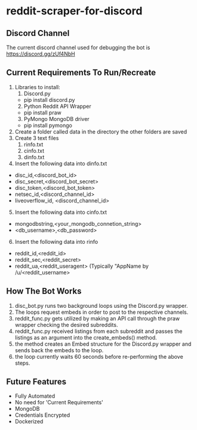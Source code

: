 # reddit-scraper-for-discord

## Discord Channel
The current discord channel used for debugging the bot is https://discord.gg/zUf4NbH

## Current Requirements To Run/Recreate
1. Libraries to install:
   1. Discord.py
     - pip install discord.py
   2. Python Reddit API Wrapper
     - pip install praw
   3. PyMongo MongoDB driver
     - pip install pymongo
2. Create a folder called data in the directory the other folders are saved
3. Create 3 text files
    1. rinfo.txt
    2. cinfo.txt
    3. dinfo.txt
4. Insert the following data into dinfo.txt
  - disc_id,<discord_bot_id>
  - disc_secret,<discord_bot_secret>
  - disc_token,<discord_bot_token>
  - netsec_id,<discord_channel_id>
  - liveoverflow_id, <discord_channel_id>
5. Insert the following data into cinfo.txt
  - mongodbstring,<your_mongodb_connetion_string>
  - <db_username>,<db_password>
6. Insert the following data into rinfo
  - reddit_id,<reddit_id>
  - reddit_sec,<reddit_secret>
  - reddit_ua,<reddit_useragent> (Typically "AppName by /u/<reddit_username>
  
## How The Bot Works
1. disc_bot.py runs two background loops using the Discord.py wrapper.
2. The loops request embeds in order to post to the respective channels.
3. reddit_func.py gets utilized by making an API call through the praw wrapper checking the desired subreddits.
4. reddit_func.py received listings from each subreddit and passes the listings as an argument into the create_embeds() method.
5. the method creates an Embed structure for the Discord.py wrapper and sends back the embeds to the loop.
6. the loop currently waits 60 seconds before re-performing the above steps.

## Future Features
- Fully Automated
- No need for 'Current Requirements'
- MongoDB
- Credentials Encrypted
- Dockerized
